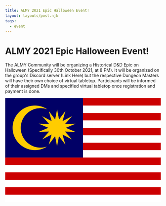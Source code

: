 ```yaml
---
title: ALMY 2021 Epic Halloween Event!
layout: layouts/post.njk
tags:
  - event
---
```

# ALMY 2021 Epic Halloween Event!

The ALMY Community will be organizing a Historical D&D Epic on Halloween (Specifically 30th October 2021, at 8 PM). It will be organized on the group's Discord server (Link Here) but the respective Dungeon Masters will have their own choice of virtual tabletop. Participants will be informed of their assigned DMs and specified virtual tabletop once registration and payment is done.

<div class="text-center">
  <img src="/img/MY_FLAG.png" class="img-fluid" alt="Malaysia Flag.">
</div>
